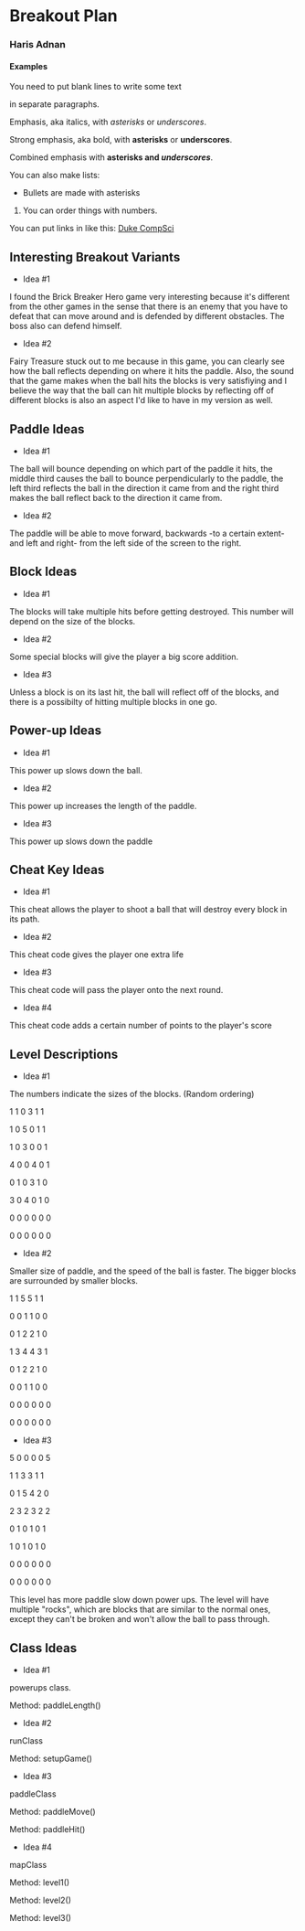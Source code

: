 # Breakout Plan
### Haris Adnan


#### Examples

You need to put blank lines to write some text

in separate paragraphs.


Emphasis, aka italics, with *asterisks* or _underscores_.

Strong emphasis, aka bold, with **asterisks** or __underscores__.

Combined emphasis with **asterisks and _underscores_**.


You can also make lists:
* Bullets are made with asterisks
1. You can order things with numbers.


You can put links in like this: [Duke CompSci](https://www.cs.duke.edu)



## Interesting Breakout Variants

 * Idea #1

I found the Brick Breaker Hero game very interesting because it's different from the other games in the sense that there is an enemy that you have to defeat that can move around and is defended by different obstacles. The boss also can defend himself.
 * Idea #2

Fairy Treasure stuck out to me because in this game, you can clearly see how the ball reflects depending on where it hits the paddle. Also, the sound that the game makes when the ball hits the blocks is very satisfiying and I believe the way that the ball can hit multiple blocks by reflecting off of different blocks is also an aspect I'd like to have in my version as well.


## Paddle Ideas

 * Idea #1

The ball will bounce depending on which part of the paddle it hits, the middle third causes the ball to bounce perpendicularly to the paddle, the left third reflects the ball in the direction it came from and the right third makes the ball reflect back to the direction it came from.


 * Idea #2

The paddle will be able to move forward, backwards -to a certain extent- and left and right- from the left side of the screen to the right. 

## Block Ideas

 * Idea #1

The blocks will take multiple hits before getting destroyed. This number will depend on the size of the blocks.

 * Idea #2

Some special blocks will give the player a big score addition.

 * Idea #3

Unless a block is on its last hit, the ball will reflect off of the blocks, and there is a possibilty of hitting multiple blocks in one go.


## Power-up Ideas

 * Idea #1

This power up slows down the ball.

 * Idea #2

This power up increases the length of the paddle. 
 * Idea #3

This power up slows down the paddle

## Cheat Key Ideas

 * Idea #1

This cheat allows the player to shoot a ball that will destroy every block in its path.
 * Idea #2

This cheat code gives the player one extra life

 * Idea #3

This cheat code will pass the player onto the next round.
 * Idea #4

This cheat code adds a certain number of points to the player's score
## Level Descriptions

 * Idea #1
 
The numbers indicate the sizes of the blocks.
(Random ordering)

1 1 0 3 1 1

1 0 5 0 1 1 

1 0 3 0 0 1

4 0 0 4 0 1

0 1 0 3 1 0

3 0 4 0 1 0

0 0 0 0 0 0

0 0 0 0 0 0

 * Idea #2


Smaller size of paddle, and the speed of the ball is faster. The bigger blocks are surrounded by smaller blocks.

1 1 5 5 1 1

0 0 1 1 0 0

0 1 2 2 1 0

1 3 4 4 3 1

0 1 2 2 1 0

0 0 1 1 0 0

0 0 0 0 0 0

0 0 0 0 0 0


 * Idea #3

5 0 0 0 0 5

1 1 3 3 1 1

0 1 5 4 2 0

2 3 2 3 2 2

0 1 0 1 0 1

1 0 1 0 1 0

0 0 0 0 0 0

0 0 0 0 0 0


This level has more paddle slow down power ups. The level will have multiple "rocks", which are blocks that are similar to the normal ones, except they can't be broken and won't allow the ball to pass through.



## Class Ideas

 * Idea #1

 powerups class.

Method: paddleLength()


 * Idea #2

runClass

Method: setupGame()


 * Idea #3

paddleClass

Method: paddleMove()

Method: paddleHit()



 * Idea #4

mapClass

Method: level1()

Method: level2()

Method: level3()
